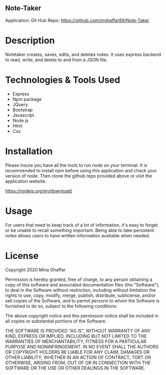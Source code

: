 ## Note-Taker

Application:
Git Hub Repo: https://github.com/mghaffar89/Note-Taker

# Description

Notetaker creates, saves, edits, and deletes notes. It uses express backend to read, write, and delete to and from a JSON file.

# Technologies & Tools Used

- Express
- Npm package
- JQuery
- Bootstrap
- Javascript
- Node js
- Html
- Css

# Installation

Please insure you have all the tools to run node on your terminal. It is recommended to install npm before using this application and check your version of node. Then clone the github repo provided above or visit the application website.

https://nodejs.org/en/download/

# Usage

For users that need to keep track of a lot of information, it's easy to forget or be unable to recall something important. Being able to take persistent notes allows users to have written information available when needed.

# License

Copyright 2020 Mina Ghaffar

Permission is hereby granted, free of charge, to any person obtaining a copy of this software and associated documentation files (the "Software"), to deal in the Software without restriction, including without limitation the rights to use, copy, modify, merge, publish, distribute, sublicense, and/or sell copies of the Software, and to permit persons to whom the Software is furnished to do so, subject to the following conditions:

The above copyright notice and this permission notice shall be included in all copies or substantial portions of the Software.

THE SOFTWARE IS PROVIDED "AS IS", WITHOUT WARRANTY OF ANY KIND, EXPRESS OR IMPLIED, INCLUDING BUT NOT LIMITED TO THE WARRANTIES OF MERCHANTABILITY, FITNESS FOR A PARTICULAR PURPOSE AND NONINFRINGEMENT. IN NO EVENT SHALL THE AUTHORS OR COPYRIGHT HOLDERS BE LIABLE FOR ANY CLAIM, DAMAGES OR OTHER LIABILITY, WHETHER IN AN ACTION OF CONTRACT, TORT OR OTHERWISE, ARISING FROM, OUT OF OR IN CONNECTION WITH THE SOFTWARE OR THE USE OR OTHER DEALINGS IN THE SOFTWARE.
